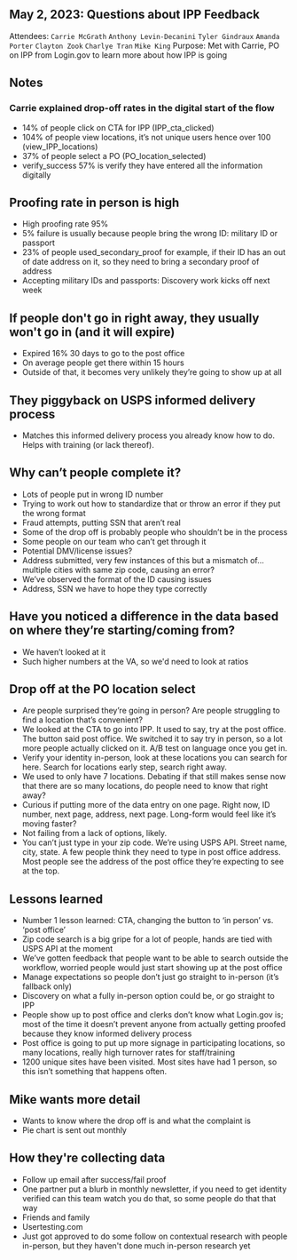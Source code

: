 ## May 2, 2023: Questions about IPP Feedback

Attendees: `Carrie McGrath` `Anthony Levin-Decanini` `Tyler Gindraux` `Amanda Porter` `Clayton Zook` `Charlye Tran` `Mike King`
Purpose: Met with Carrie, PO on IPP from Login.gov to learn more about how IPP is going

## Notes

### Carrie explained drop-off rates in the digital start of the flow
- 14% of people click on CTA for IPP (IPP_cta_clicked)
- 104% of people view locations, it’s not unique users hence over 100 (view_IPP_locations)
- 37% of people select a PO (PO_location_selected)
- verify_success 57% is verify they have entered all the information digitally

## Proofing rate in person is high
- High proofing rate 95%
- 5% failure is usually because people bring the wrong ID: military ID or passport
- 23% of people used_secondary_proof for example, if their ID has an out of date address on it, so they need to bring a secondary proof of address
- Accepting military IDs and passports: Discovery work kicks off next week

## If people don't go in right away, they usually won't go in (and it will expire)
- Expired 16% 30 days to go to the post office
- On average people get there within 15 hours
- Outside of that, it becomes very unlikely they’re going to show up at all

## They piggyback on USPS informed delivery process
- Matches this informed delivery process you already know how to do. Helps with training (or lack thereof).

## Why can’t people complete it?
- Lots of people put in wrong ID number
- Trying to work out how to standardize that or throw an error if they put the wrong format
- Fraud attempts, putting SSN that aren’t real
- Some of the drop off is probably people who shouldn’t be in the process
- Some people on our team who can’t get through it
- Potential DMV/license issues?
- Address submitted, very few instances of this but a mismatch of… multiple cities with same zip code, causing an error?
- We’ve observed the format of the ID causing issues
- Address, SSN we have to hope they type correctly

## Have you noticed a difference in the data based on where they’re starting/coming from?
- We haven’t looked at it
- Such higher numbers at the VA, so we'd need to look at ratios

## Drop off at the PO location select
- Are people surprised they’re going in person? Are people struggling to find a location that’s convenient?
- We looked at the CTA to go into IPP. It used to say, try at the post office. The button said post office. We switched it to say try in person, so a lot more people actually clicked on it. A/B test on language once you get in.
- Verify your identity in-person, look at these locations you can search for here. Search for locations early step, search right away.
- We used to only have 7 locations. Debating if that still makes sense now that there are so many locations, do people need to know that right away?
- Curious if putting more of the data entry on one page. Right now, ID number, next page, address, next page. Long-form would feel like it’s moving faster?
- Not failing from a lack of options, likely.
- You can’t just type in your zip code. We’re using USPS API. Street name, city, state. A few people think they need to type in post office address. Most people see the address of the post office they’re expecting to see at the top.

## Lessons learned
- Number 1 lesson learned: CTA, changing the button to ‘in person’ vs. ‘post office’
- Zip code search is a big gripe for a lot of people, hands are tied with USPS API at the moment
- We’ve gotten feedback that people want to be able to search outside the workflow, worried people would just start showing up at the post office
- Manage expectations so people don’t just go straight to in-person (it’s fallback only)
- Discovery on what a fully in-person option could be, or go straight to IPP
- People show up to post office and clerks don’t know what Login.gov is; most of the time it doesn’t prevent anyone from actually getting proofed because they know informed delivery process
- Post office is going to put up more signage in participating locations, so many locations, really high turnover rates for staff/training
- 1200 unique sites have been visited. Most sites have had 1 person, so this isn’t something that happens often. 

## Mike wants more detail
- Wants to know where the drop off is and what the complaint is
- Pie chart is sent out monthly

## How they're collecting data
- Follow up email after success/fail proof
- One partner put a blurb in monthly newsletter, if you need to get identity verified can this team watch you do that, so some people do that that way
- Friends and family
- Usertesting.com
- Just got approved to do some follow on contextual research with people in-person, but they haven't done much in-person research yet

